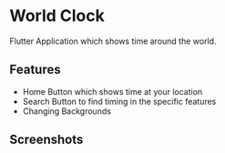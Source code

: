 # World Clock 

Flutter Application which shows time around the world.

## Features
- Home Button which shows time at your location
- Search Button to find timing in the specific features
- Changing Backgrounds

## Screenshots